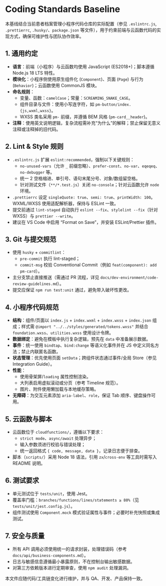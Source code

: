 # Coding Standards Baseline

本基线结合当前患者档案管理小程序代码仓库的实际配置（参见 `.eslintrc.js`, `.prettierrc`, `.husky/`、`package.json` 等文件），用于约束前端与云函数代码的实现方式，确保可维护性与团队协作效率。

## 1. 通用约定

- **语言**：前端（小程序）与云函数均使用 JavaScript (ES2018+)；脚本遵循 Node.js 18 LTS 特性。
- **模块化**：小程序侧使用原生组件化 (`Component`)、页面 (`Page`) 与行为 (`Behavior`)；云函数使用 CommonJS 模块。
- **命名规则**：
  - 变量、函数：`camelCase`；常量：`SCREAMING_SNAKE_CASE`。
  - 组件目录与文件：使用小写连字符，如 `pm-button/index.{js,wxml,wxss}`。
  - WXSS 类名采用 `pm-` 前缀，并遵循 BEM 风格 (`pm-card__header`)。
- **注释**：使用英文说明逻辑，复杂流程需补充“为什么”的解释；禁止保留无意义注释或注释掉的旧代码。

## 2. Lint & Style 规则

- `.eslintrc.js` 扩展 `eslint:recommended`，强制以下关键规则：
  - `no-unused-vars`（允许 `_` 前缀忽略）、`prefer-const`、`no-var`、`eqeqeq`、`no-debugger` 等。
  - 统一 2 空格缩进、单引号、语句末尾分号、对象/数组留空格。
  - 针对测试文件（`**/*.test.js`）关闭 `no-console`；针对云函数允许 `node` 环境。
- `.prettierrc` 设定 `singleQuote: true`、`semi: true`、`printWidth: 100`。WXML/WXSS 使用适配解析器，保持与 ESLint 一致。
- 提交前通过 `lint-staged` 自动执行 `eslint --fix`、`stylelint --fix`（针对 WXSS）与 `prettier --write`。
- 建议在 VS Code 中启用 “Format on Save”，并安装 ESLint/Prettier 插件。

## 3. Git 与提交规范

- 使用 `husky` + `commitlint`：
  - `pre-commit` 执行 lint-staged；
  - `commit-msg` 校验 Conventional Commit（例如 `feat(component): add pm-card`）。
- 主分支禁止直接推送（需通过 PR 流程，详见 `docs/dev-environment/code-review-guidelines.md`）。
- 提交应保证 `npm run test:unit` 通过，避免带入破坏性更改。

## 4. 小程序代码规范

- **结构**：组件/页面以 `index.js` + `index.wxml` + `index.wxss` + `index.json` 组成；样式需 `@import "../../styles/generated/tokens.wxss"` 并结合 `foundation.wxss`、`utilities.wxss` 使用设计令牌。
- **数据绑定**：避免在模板中执行复杂逻辑，预先在 `data` 中准备展示数据。
- **事件**：统一使用 `bindtap`、`bind:change` 等语义化事件并在 JS 中定义同名方法；禁止内联匿名函数。
- **状态管理**：优先使用页面 `setData`；跨组件状态通过事件/全局 Store（参见 Integration Guide）。
- **性能**：
  - 使用骨架屏/`loading` 属性控制渲染。
  - 大列表启用虚拟滚动或分页（参考 Timeline 规范）。
  - 图片、附件使用懒加载与本地缓存策略。
- **无障碍**：为交互元素添加 `aria-label`、`role`，保证 Tab 顺序、键盘操作可用。

## 5. 云函数与脚本

- 云函数位于 `cloudfunctions/`，遵循以下要求：
  - `strict mode`、`async/await` 处理异步；
  - 输入参数须进行校验与错误处理；
  - 统一返回格式 `{ code, message, data }`，记录日志便于排查。
- 脚本（`scripts/`）采用 Node 18 语法，引用 `zx`/`cross-env` 等工具时需写入 README 说明。

## 6. 测试要求

- 单元测试位于 `tests/unit`，使用 Jest。
- 覆盖率门槛：`branches/functions/lines/statements ≥ 80%`（见 `tests/unit/jest.config.js`）。
- 组件测试使用 `Component.mock` 模式验证属性与事件；必要时补充快照或集成测试。

## 7. 安全与质量

- 所有 API 调用必须使用统一的请求封装，处理错误码（参考 `docs/api/business-components.md`）。
- 日志与敏感信息遵循最小暴露原则，不在控制台输出敏感数据。
- 对第三方依赖版本进行定期审查，使用 `npm audit` 处理漏洞。

本文件应随代码/工具链变化进行维护，并与 QA、开发、产品保持一致。
